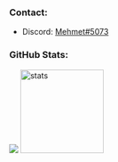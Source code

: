 <h3>Contact:</h3>
<ul>
  <li>Discord: <a href="https://discord.com/users/966824431966105611" target"blank_">Mehmet#5073</a></li>
</ul>

<h3 align="left">GitHub Stats:</h3>
<p align="left">
   <img src="https://github-readme-stats.vercel.app/api/top-langs/?username=mehmet-27&theme=dark&count_private=true&show_icons=true&hide_border=true" />
   <img src="https://github-readme-stats.vercel.app/api?username=mehmet-27&count_private=true&show_icons=true&theme=dark&hide_border=true" width="%100" height="150px" alt="stats" />
</p>
